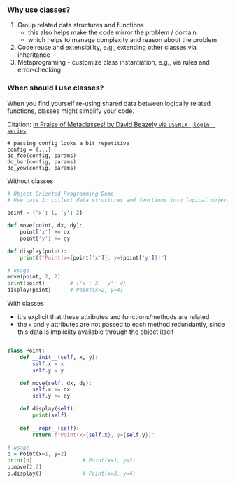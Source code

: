 ### Why use classes?
1. Group related data structures and functions
    * this also helps make the code mirror the problem / domain
    * which helps to manage complexity and reason about the problem
2. Code reuse and extensibility, e.g., extending other classes via inheritance
3. Metaprograming - customize class instantiation, e.g., via rules and error-checking

### When should I use classes?
When you find yourself re-using shared data between logically related functions, classes might simplify your code.

Citation:
[In Praise of Metaclasses! by David Beazely via `USENIX ;login: series`](https://www.usenix.org/publications/login/winter2016/beazley)

```
# passing config looks a bit repetitive
config = {...}
do_foo(config, params)
do_bar(config, params)
do_yow(config, params)
```

Without classes
```python
# Object-Oriented Programming Demo
# Use case 1: collect data structures and functions into logical objects

point = {'x': 1, 'y': 2}

def move(point, dx, dy):
    point['x'] += dx
    point['y'] += dy

def display(point):
    print(f"Point(x={point['x']}, y={point['y']})")

# usage
move(point, 2, 2)
print(point)        # {'x': 2, 'y': 4}
display(point)      # Point(x=2, y=4)
```

With classes
* it's explicit that these attributes and functions/methods are related
* the `x` and `y` attributes are not passed to each method redundantly, since this data is implicilty available through the object itself
```python

class Point:
    def __init__(self, x, y):
        self.x = x
        self.y = y

    def move(self, dx, dy):
        self.x += dx
        self.y += dy

    def display(self):
        print(self)
    
    def __repr__(self):
        return f"Point(x={self.x}, y={self.y})"

# usage
p = Point(x=1, y=2)
print(p)                # Point(x=1, y=2)
p.move(2,2)
p.display()             # Point(x=3, y=4)
```
